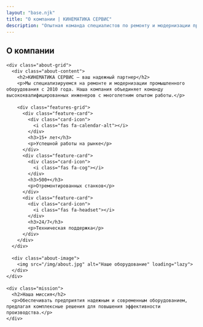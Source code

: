 ```yaml
---
layout: "base.njk"
title: "О компании | КИНЕМАТИКА СЕРВИС"
description: "Опытная команда специалистов по ремонту и модернизации промышленного оборудования"
---
```


<section class="about-section">
  <div class="container">
    <h1 class="page-title">О компании</h1>
    
    <div class="about-grid">
      <div class="about-content">
        <h2>КИНЕМАТИКА СЕРВИС — ваш надежный партнер</h2>
        <p>Мы специализируемся на ремонте и модернизации промышленного оборудования с 2010 года. Наша компания объединяет команду высококвалифицированных инженеров с многолетним опытом работы.</p>
        
        <div class="features-grid">
          <div class="feature-card">
            <div class="card-icon">
              <i class="fas fa-calendar-alt"></i>
            </div>
            <h3>15+ лет</h3>
            <p>Успешной работы на рынке</p>
          </div>
          <div class="feature-card">
            <div class="card-icon">
              <i class="fas fa-cog"></i>
            </div>
            <h3>500+</h3>
            <p>Отремонтированных станков</p>
          </div>
          <div class="feature-card">
            <div class="card-icon">
              <i class="fas fa-headset"></i>
            </div>
            <h3>24/7</h3>
            <p>Техническая поддержка</p>
          </div>
        </div>
      </div>
      
      <div class="about-image">
        <img src="/img/about.jpg" alt="Наше оборудование" loading="lazy">
      </div>
    </div>
    
    <div class="mission">
      <h2>Наша миссия</h2>
      <p>Обеспечивать предприятия надежным и современным оборудованием, предлагая комплексные решения для повышения эффективности производства.</p>
    </div>
  </div>
</section>